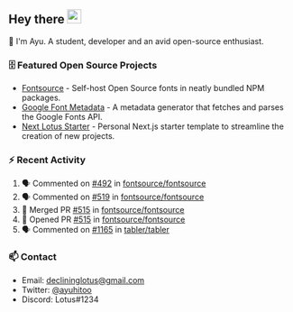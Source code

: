 ## Hey there <img src="https://media.giphy.com/media/hvRJCLFzcasrR4ia7z/giphy.gif" width="25" height="25">

📝 I'm Ayu. A student, developer and an avid open-source enthusiast.

### 🗄 Featured Open Source Projects

- [Fontsource](https://github.com/fontsource/fontsource) - Self-host Open Source fonts in neatly bundled NPM packages.
- [Google Font Metadata](https://github.com/fontsource/google-font-metadata) - A metadata generator that fetches and parses the Google Fonts API.
- [Next Lotus Starter](https://github.com/DecliningLotus/next-lotus-starter) - Personal Next.js starter template to streamline the creation of new projects.

### ⚡ Recent Activity

<!--START_SECTION:activity-->

1. 🗣 Commented on [#492](https://github.com/fontsource/fontsource/issues/492) in [fontsource/fontsource](https://github.com/fontsource/fontsource)
2. 🗣 Commented on [#519](https://github.com/fontsource/fontsource/issues/519) in [fontsource/fontsource](https://github.com/fontsource/fontsource)
3. 🎉 Merged PR [#515](https://github.com/fontsource/fontsource/pull/515) in [fontsource/fontsource](https://github.com/fontsource/fontsource)
4. 💪 Opened PR [#515](https://github.com/fontsource/fontsource/pull/515) in [fontsource/fontsource](https://github.com/fontsource/fontsource)
5. 🗣 Commented on [#1165](https://github.com/tabler/tabler/issues/1165) in [tabler/tabler](https://github.com/tabler/tabler)
<!--END_SECTION:activity-->

### 📫 Contact

- Email: declininglotus@gmail.com
- Twitter: [@ayuhitoo](https://twitter.com/ayuhitoo)
- Discord: Lotus#1234
